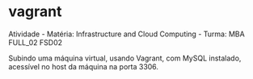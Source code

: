 # vagrant
Atividade - Matéria: Infrastructure and Cloud Computing - Turma: MBA FULL_02 FSD02

Subindo uma máquina virtual, usando Vagrant, com MySQL instalado, acessível no host da máquina na porta 3306.  


